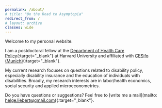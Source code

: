 ```yaml
---
permalink: /about/
# title: "On the Road to Asymptopia"
redirect_from: /
# layout: archive
classes: wide
---
```



Welcome to my personal website.

I am a postdoctoral fellow at the [Department of Health Care
Policy](https://www.hcp.med.harvard.edu/){:target="_blank"} at Harvard
University and affiliated with [CESifo
(Munich)](http://www.cesifo-group.de/ifoHome.html){:target="_blank"}.

<!-- I will be on the Job Market 2019/2020. -->

<!-- My main research interests are in labor/health economics, social security and -->
<!-- applied microeconometrics. I am especially interested in questions related to -->
<!-- disability insurance and the education of individuals with disabilities. -->

My current research focuses on questions related to disability policy, especially
disability insurance and the education of individuals with disabilities.
Broadly, my research interests are in labor/health economics, social security
and applied microeconometrics.

<!-- During my PhD, I was associated with the research group at the [Center for Disability and -->
<!-- Integration](http://www.cdi.unisg.ch/en) and the Swiss Institute for Empirical Economic Research. -->

<!-- Two reasons you may be visiting this site for: -->

<!-- * [My job market paper]({{ site.url }}/assets/doc/name.pdf) -->
<!-- * [My CV]({{ site.url }}/assets/doc/cv-helge-liebert.pdf) -->

Do you have questions or suggestions? Feel free to [write me a mail](mailto:
helge.liebert@gmail.com){:target="_blank"}.

